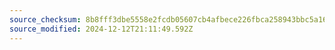 ```yaml
---
source_checksum: 8b8fff3dbe5558e2fcdb05607cb4afbece226fbca258943bbc5a165acb3cd515
source_modified: 2024-12-12T21:11:49.592Z
---
```


